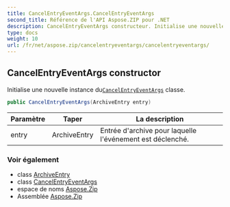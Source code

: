 ```yaml
---
title: CancelEntryEventArgs.CancelEntryEventArgs
second_title: Référence de l'API Aspose.ZIP pour .NET
description: CancelEntryEventArgs constructeur. Initialise une nouvelle instance duCancelEntryEventArgs classe.
type: docs
weight: 10
url: /fr/net/aspose.zip/cancelentryeventargs/cancelentryeventargs/
---
```

## CancelEntryEventArgs constructor

Initialise une nouvelle instance du[`CancelEntryEventArgs`](../) classe.

```csharp
public CancelEntryEventArgs(ArchiveEntry entry)
```

| Paramètre | Taper | La description |
| --- | --- | --- |
| entry | ArchiveEntry | Entrée d'archive pour laquelle l'événement est déclenché. |

### Voir également

* class [ArchiveEntry](../../archiveentry/)
* class [CancelEntryEventArgs](../)
* espace de noms [Aspose.Zip](../../cancelentryeventargs/)
* Assemblée [Aspose.Zip](../../../)



